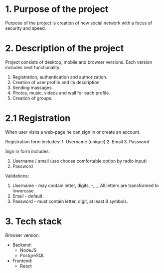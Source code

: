 # 1. Purpose of the project

Purpose of the project is creation of new social network with a focus of security and speed.

# 2. Description of the project

Project consists of desktop, mobile and browser versions. Each version includes next functionality:

1. Registration, authentication and authorization.
2. Creation of user profile and its description.
3. Sending massages.
4. Photos, music, videos and wall for each profile.
5. Creation of groups.

# 2.1 Registration

When user visits a web-page he can sign in or create an account.

Registration form includes: 1. Username (unique) 2. Email 3. Password

Sign in form includes:

1. Username / email (use choose comfortable option by radio input)
2. Password

Validations:

1. Username - may contain letter, digits, -, \_. All letters are transformed to lowercase.
2. Email - default.
3. Password - must contain letter, digit, at least 8 symbols.

# 3. Tech stack

Browser version:

- Backend:
  - NodeJS
  - PostgreSQL
- Frontend:
  - React
